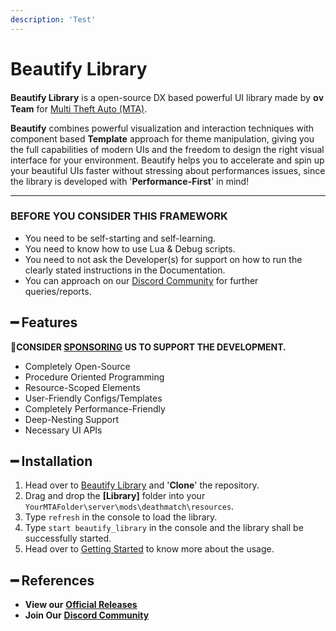 ```yaml
---
description: 'Test'
---
```


# Beautify Library

**Beautify Library** is a open-source DX based powerful UI library made by **ᴏᴠ Team** for [Multi Theft Auto (MTA)](https://multitheftauto.com/).

**Beautify** combines powerful visualization and interaction techniques with component based **Template** approach for theme manipulation, giving you the full capabilities of modern UIs and the freedom to design the right visual interface for your environment. Beautify helps you to accelerate and spin up your beautiful UIs faster without stressing about performances issues, since the library is developed with '**Performance-First**' in mind!

***

### BEFORE YOU CONSIDER THIS FRAMEWORK
* You need to be self-starting and self-learning.
* You need to know how to use Lua & Debug scripts.
* You need to not ask the Developer(s) for support on how to run the clearly stated instructions in the Documentation.
* You can approach on our [Discord Community](http://discord.gg/sVCnxPW) for further queries/reports.

## ━ Features
💎**CONSIDER [SPONSORING](https://ko-fi.com/ovileamriam) US TO SUPPORT THE DEVELOPMENT.**
* Completely Open-Source
* Procedure Oriented Programming
* Resource-Scoped Elements
* User-Friendly Configs/Templates
* Completely Performance-Friendly
* Deep-Nesting Support
* Necessary UI APIs

## ━ Installation
1. Head over to [Beautify Library](https://github.com/OvileAmriam/MTA-Beautify-Library/) and '**Clone**' the repository.
2. Drag and drop the **[Library]** folder into your `YourMTAFolder\server\mods\deathmatch\resources`.
3. Type `refresh` in the console to load the library.
4. Type `start beautify_library` in the console and the library shall be successfully started.
5. Head over to [Getting Started](https://github.com/OvileAmriam/MTA-Beautify-Library/wiki/Getting-Started) to know more about the usage.

## ━ References
* **View our** [**Official Releases**](https://github.com/OvileAmriam/MTA-Beautify-Library/releases)
* **Join Our** [**Discord Community**](http://discord.gg/sVCnxPW)
